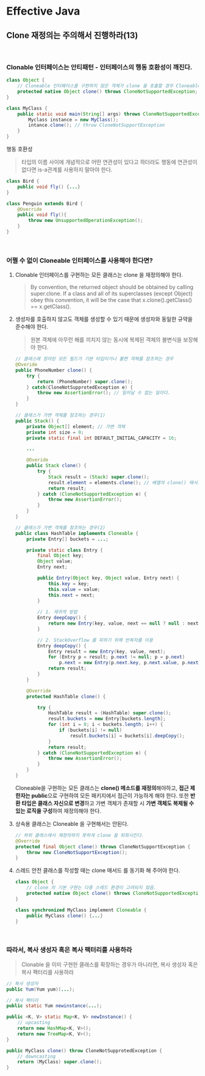 # Effective Java 
## Clone 재정의는 주의해서 진행하라(13)

<br>

### **Clonable 인터페이스는 안티패턴** - 인터페이스의 행동 호환성이 깨진다.
```java
class Object {
    // Cloneable 인터페이스를 구현하지 않은 객체가 clone 을 호출할 경우 CloneableNotSupportException 을 발생시킨다.
    protected native Object clone() throws CloneNotSupportedException;
}

class MyClass {
    public static void main(String[] args) throws CloneNotSupportedException {
        Myclass instance = new MyClass();
        intance.clone(); // throw CloneNotSupportException   
    }
}
```
행동 호환성
>타입의 이름 사이에 개념적으로 어떤 연관성이 있다고 하더라도 행동에 연관성이 없다면 is-a관계를 사용하지 말아야 한다.
```java
class Bird {
    public void fly() {...}
}

class Penguin extends Bird {
    @Override
    public void fly(){
        throw new UnsupportedOperationException();
    }
}
```

<br>

### 어쩔 수 없이 Cloneable 인터페이스를 사용해야 한다면?

1. Clonable 인터페이스를 구현하는 모든 클래스는 clone 을 재정의해야 한다.
    > By convention, the returned object should be obtained by calling super.clone. If a class and all of its superclasses (except Object) obey this convention, it will be the case that x.clone().getClass() == x.getClass().
2. 생성자를 호출하지 않고도 객체를 생성할 수 있기 때문에 생성자와 동일한 규약을 준수해야 한다.

    > 원본 객체에 아무런 해를 끼치지 않는 동시에 복제된 객체의 불변식을 보장해야 한다.
    ```java
    // 클래스에 정의된 모든 필드가 기본 타입이거나 불편 객체를 참조하는 경우
    @Overide 
    public PhoneNumber clone() {
        try {
            return (PhoneNumber) super.clone();
        } catch(CloneNotSupprotedException e) {
            throw new AssertionError(); // 일어날 수 없는 일이다.
        }
    }

    // 클래스가 가변 객체를 참조하는 경우(1)
    public Stack() {
        private Object[] element; // 가변 객체
        private int size = 0;
        private static final int DEFAULT_INITIAL_CAPACITY = 16;

        ...  

        @Overide
        public Stack clone() {
            try {
                Stack result = (Stack) super.clone();
                result.element = elements.clone(); // 배열의 clone() 매서드는 
                return result;
            } catch (CloneNotSupportedException e) {
                throw new AssertionError();
            }
        }
    }
    
    // 클래스가 가변 객체를 참조하는 경우(2)
    public class HashTable implements Cloneable {
        private Entry[] buckets = ...;

        private static class Entry {
            final Object key;
            Object value;
            Entry next;

            public Entry(Object key, Object value, Entry next) {
                this.key = key;
                this.value = value;
                this.next = next;
            }
            
            // 1. 재귀적 방법
            Entry deepCopy() {
                return new Entry(key, value, next == null ? null : next.deepCopy());
            }

            // 2. StackOverflow 를 피하기 위해 반복자를 이용
            Entry deepCopy() {
                Entry result = new Entry(key, value, next);
                for (Entry p = result; p.next != null; p = p.next)
                    p.next = new Entry(p.next.key, p.next.value, p.next.next);
                return result;
            }
        }

        @Override
        protected HashTable clone() {

            try {
                HashTable result = (HashTable) super.clone();
                result.buckets = new Entry[buckets.length];
                for (int i = 0; i < buckets.length; i++) {
                    if (buckets[i] != null)
                        result.buckets[i] = buckets[i].deepCopy();
                }
                return result;
            } catch (CloneNotSupportedException e) {
                throw new AssertionError();
            }
        }
    }

    ```
    Cloneable을 구현하는 모든 클래스는 **clone() 메소드를 재정의**해야하고, **접근 제한자는 public**으로 구현하여 모든 패키지에서 접근이 가능하게 해야 한다. 또한 **반환 타입은 클래스 자신으로 변경**하고 가변 객체가 존재할 시 **가변 객체도 복제될 수 있는 로직을 구성**하여 재정의해야 한다.

3. 상속용 클래스는 Cloneable 을 구현해서는 안된다.
    ```java
    // 하위 클래스에서 재정의하지 못하게 clone 을 퇴회시킨다.
    @Override
    protected final Object clone() throws CloneNotSupportException {
        throw new CloneNotSupportException();
    }
    ```
4. 스레드 안전 클래스를 작성할 때는 clone 매서드 를 동기화 해 주어야 한다.
    ```java
    class Object {
        // clone 의 기본 구현는 다중 스레드 환경이 고려되지 않음.
        protected native Object clone() throws CloneNotSupportedException;
    }

    class synchronized MyClass implement Cloneable {
        public MyClass clone() {...}
    }
    ```
    
<br>

### 따라서, 복사 생성자 혹은 복사 팩터리를 사용하라
> Clonable 을 이미 구현한 클래스를 확장하는 경우가 아니라면, 복사 생성자 혹은 복사 팩터리를 사용하라

```java
// 복사 생성자
public Yum(Yum yum)(...);

// 복사 팩터리
public static Yum newinstance(...);

public <K, V> static Map<K, V> newInstance() {
    // upcasting
    return new HashMap<K, V>();
    return new TreeMap<K, V>();
}

public MyClass clone() throw CloneNotSupprotedException {
    // downcasting
    return (MyClass) super.clone();
}
```